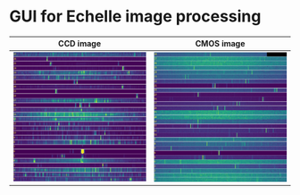 # GUI for Echelle image processing

| CCD image                           | CMOS image                           |
| --------------------------------    | --------------------------------     |
| ![UI](jupyternotebooks/CCD_cut.png) | ![UI](jupyternotebooks/CMOS_cut.png) |


